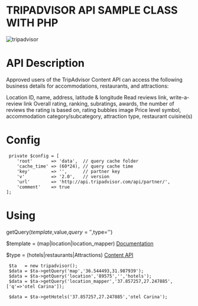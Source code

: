 
# TRIPADVISOR API SAMPLE CLASS WITH PHP 

![tripadvisor](https://static.tacdn.com/img2/langs/tr/branding/rebrand/TA_logo_primary_v2.svg)

# API Description
Approved users of the TripAdvisor Content API can access the following business details for accommodations, restaurants, and attractions:

Location ID, name, address, latitude & longitude
Read reviews link, write-a-review link
Overall rating, ranking, subratings, awards, the number of reviews the rating is based on, rating bubbles image
Price level symbol, accommodation category/subcategory, attraction type, restaurant cuisine(s)

# Config
  
     private $config = [
		'root'       => 'data',  // query cache folder
		'cache_time' => (60*24), // query cache time
		'key'        => '',      // partner key
		'v'          => '2.0',   // version
		'url'        => 'http://api.tripadvisor.com/api/partner/',
		'comment'    => true
	];

# Using
getQuery($template,$value,$query='',$type='')

$template = (map|location|location_mapper)   [Documentation](https://developer-tripadvisor.com/content-api/documentation/)

$type     = (hotels|restaurants|Attractions) [Content API](https://developer-tripadvisor.com/content-api/business-content/categories-subcategories-and-types/)

     $ta   = new tripadvisor();                  
     $data = $ta->getQuery('map','36.544493,31.987939');
     $data = $ta->getQuery('location','89575','','hotels');
     $data = $ta->getQuery('location_mapper','37.857257,27.247885',['q'=>'otel Carina']);
     
     $data = $ta->getHotels('37.857257,27.247885','otel Carina');
